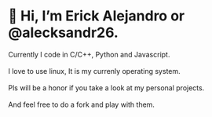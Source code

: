 # 👋 Hi, I’m Erick Alejandro or @alecksandr26.
Currently I code in C/C++, Python and Javascript. <br /><br />
I love to use linux, It is my currenly operating system. <br /><br />
Pls will be a honor if you take a look at my personal projects. <br /><br />
And feel free to do a fork and play with them. <br />

<!---
alecksandr26/alecksandr26 is a ✨ special ✨ repository because its `README.md` (this file) appears on your GitHub profile.
You can click the Preview link to take a look at your changes.
--->
